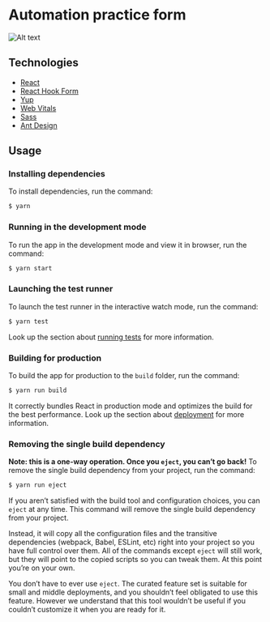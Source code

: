 # Automation practice form

![Alt text](https://i.postimg.cc/yd3frTqK/Screenshot-2022-11-17-at-15-27-00.png)

## Technologies

- [React](https://reactjs.org/)
- [React Hook Form](https://react-hook-form.com/)
- [Yup](https://yup.com/)
- [Web Vitals](https://web.dev/vitals/)
- [Sass](https://sass-lang.com/)
- [Ant Design](https://ant.design/)

## Usage

### Installing dependencies
To install dependencies, run the command:
```sh
$ yarn
```

### Running in the development mode
To run the app in the development mode and view it in browser, run the command:
```sh
$ yarn start
```

### Launching the test runner
To launch the test runner in the interactive watch mode, run the command:
```sh
$ yarn test
```
Look up the section about [running tests](https://facebook.github.io/create-react-app/docs/running-tests) for more information.

### Building for production
To build the app for production to the `build` folder, run the command:
```sh
$ yarn run build
```
It correctly bundles React in production mode and optimizes the build for the best performance.
Look up the section about [deployment](https://facebook.github.io/create-react-app/docs/deployment) for more information.

### Removing the single build dependency
**Note: this is a one-way operation. Once you `eject`, you can’t go back!**
To remove the single build dependency from your project, run the command:
```sh
$ yarn run eject
```
If you aren’t satisfied with the build tool and configuration choices, you can `eject` at any time. This command will remove the single build dependency from your project.

Instead, it will copy all the configuration files and the transitive dependencies (webpack, Babel, ESLint, etc) right into your project so you have full control over them. All of the commands except `eject` will still work, but they will point to the copied scripts so you can tweak them. At this point you’re on your own.

You don’t have to ever use `eject`. The curated feature set is suitable for small and middle deployments, and you shouldn’t feel obligated to use this feature. However we understand that this tool wouldn’t be useful if you couldn’t customize it when you are ready for it.
